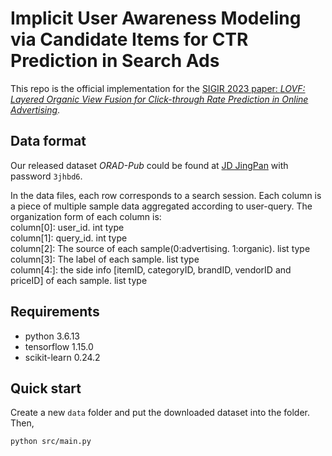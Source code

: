 # Implicit User Awareness Modeling via Candidate Items for CTR Prediction in Search Ads

This repo is the official implementation for the [SIGIR 2023 paper: *LOVF: Layered Organic View Fusion for Click-through Rate Prediction in Online Advertising*](https://dl.acm.org/doi/10.1145/3539618.3592014).

## Data format

Our released dataset *ORAD-Pub* could be found at [JD JingPan](http://box.jd.com/sharedInfo/36F44FFB7B3AEC1CEEC946AFBC5707A7) with password `3jhbd6`.

In the data files, each row corresponds to a search session. 
Each column is a piece of multiple sample data aggregated according to user-query. The organization form of each column is:\
column[0]: user_id. int type\
column[1]: query_id. int type\
column[2]: The source of each sample(0:advertising. 1:organic). list type\
column[3]: The label of each sample. list type\
column[4:]: the side info [itemID, categoryID, brandID, vendorID and priceID] of each sample. list type

## Requirements

* python 3.6.13
* tensorflow 1.15.0
* scikit-learn 0.24.2


## Quick start

Create a new `data` folder and put the downloaded dataset into the folder. Then,

```bash
python src/main.py 
```
